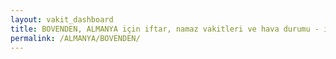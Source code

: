```yaml
---
layout: vakit_dashboard
title: BOVENDEN, ALMANYA için iftar, namaz vakitleri ve hava durumu - ilçe/eyalet seç
permalink: /ALMANYA/BOVENDEN/
---
```


<script type="text/javascript">
  var GLOBAL_COUNTRY = 'ALMANYA';
  var GLOBAL_CITY = 'BOVENDEN';
  var GLOBAL_STATE = '';
  var lat = 72;
  var lon = 21;
</script>
